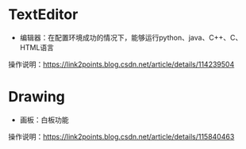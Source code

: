 # TextEditor
+ 编辑器：在配置环境成功的情况下，能够运行python、java、C++、C、HTML语言

操作说明：https://link2points.blog.csdn.net/article/details/114239504

# Drawing
+ 画板：白板功能

操作说明：https://link2points.blog.csdn.net/article/details/115840463

